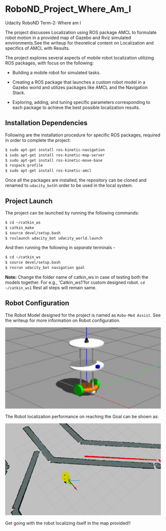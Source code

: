 # RoboND_Project_Where_Am_I
Udacity RoboND Term-2: Where am I

The project discusses Localization using ROS package AMCL to formulate robot motion in a provided map of Gazebo and Rviz simulated environments.See the writeup for theoretical content on Localization and specifics of AMCL with Results.

The project explores several aspects of mobile robot localization utilizing ROS packages, with focus on the following:

- Building a mobile robot for simulated tasks.

- Creating a ROS package that launches a custom robot model in a Gazebo world and utilizes packages like AMCL and the Navigation Stack.

- Exploring, adding, and tuning specific parameters corresponding to each package to achieve the best possible localization results.

## Installation Dependencies

Following are the installation procedure for specific ROS packages, required in order to complete the project:

``` bash
$ sudo apt-get install ros-kinetic-navigation
$ sudo apt-get install ros-kinetic-map-server
$ sudo apt-get install ros-kinetic-move-base
$ rospack profile
$ sudo apt-get install ros-kinetic-amcl
```

Once all the packages are installed, the repository can be cloned and renamed to `udacity_bot`in order to be used in the local system. 

## Project Launch

The project can be launched by running the following commands:

```bash
$ cd ~/catkin_ws
$ catkin_make
$ source devel/setup.bash
$ roslaunch udacity_bot udacity_world.launch
```

And then running the following in *separate* terminals -

``` bash
$ cd ~/catkin_ws
$ source devel/setup.bash
$ rosrun udacity_bot navigation goal
```
**Note:** Change the folder name of catkin_ws in case of testing both the models together. For e.g., 'Catkin_ws1'for custom designed robot. ```cd ~/catkin_ws1``` Rest all steps will remain same.

## Robot Configuration

The Robot Model designed for the project is named as ``Robo-Med Assist``. See the writeup for more information on Robot configuration.

![robot_model](Results/Custom_Designed_Robot/Robot_Gazebo.PNG)

The Robot localization performance on reaching the Goal can be shown as:

![robot_Goal](Results/Custom_Designed_Robot/Robot_At_Goal_Position.PNG)

Get going with the robot localizing itself in the map provided!!
